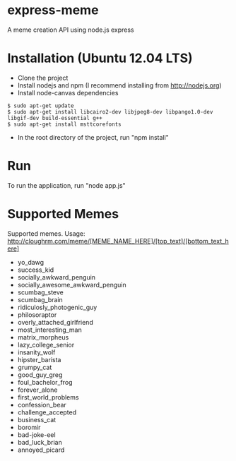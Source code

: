 express-meme
============
A meme creation API using node.js express

Installation (Ubuntu 12.04 LTS)
===============================
* Clone the project
* Install nodejs and npm (I recommend installing from http://nodejs.org)
* Install node-canvas dependencies
```
$ sudo apt-get update 
$ sudo apt-get install libcairo2-dev libjpeg8-dev libpango1.0-dev libgif-dev build-essential g++
$ sudo apt-get install msttcorefonts
```
* In the root directory of the project, run "npm install"

Run
===
To run the application, run "node app.js"

Supported Memes
===============
Supported memes. Usage: http://cloughrm.com/meme/[MEME_NAME_HERE]/[top_text]/[bottom_text_here]

* yo_dawg
* success_kid
* socially_awkward_penguin
* socially_awesome_awkward_penguin
* scumbag_steve
* scumbag_brain
* ridiculosly_photogenic_guy
* philosoraptor
* overly_attached_girlfriend
* most_interesting_man
* matrix_morpheus
* lazy_college_senior
* insanity_wolf
* hipster_barista
* grumpy_cat
* good_guy_greg
* foul_bachelor_frog
* forever_alone
* first_world_problems
* confession_bear
* challenge_accepted
* business_cat
* boromir
* bad-joke-eel
* bad_luck_brian
* annoyed_picard
